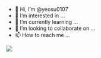 - 👋 Hi, I’m @yeosu0107
- 👀 I’m interested in ...
- 🌱 I’m currently learning ...
- 💞️ I’m looking to collaborate on ...
- 📫 How to reach me ...

<a href="https://github.com/devxb/gitanimals">
  <img src="https://render.gitanimals.org/farms/{yeosu0107}"/>
</a>

<!---
yeosu0107/yeosu0107 is a ✨ special ✨ repository because its `README.md` (this file) appears on your GitHub profile.
You can click the Preview link to take a look at your changes.
--->
